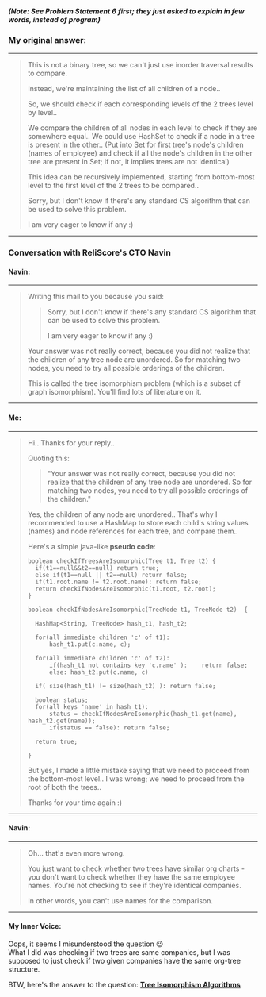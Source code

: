 ##### (Note: See Problem Statement 6 first; they just asked to explain in few words, instead of program)

### My original answer:
***
> This is not a binary tree, so we can't just use inorder traversal results to compare.
> 
> Instead, we're maintaining the list of all children of a node..
> 
> So, we should check if each corresponding levels of the 2 trees level by level..
> 
> We compare the children of all nodes in each level to check if they are somewhere equal..
We could use HashSet to check if a node in a tree is present in the other..
(Put into Set for first tree's node's children (names of employee) and check if all the  node's children in the other tree are present in Set; if not, it implies trees are not identical)
> 
> This idea can be recursively implemented, starting from bottom-most level to the first level of the 2 trees to be compared..
> 
> Sorry, but I don't know if there's any standard CS algorithm that can be used to solve this problem.
> 
> I am very eager to know if any :)
___

### Conversation with ReliScore's CTO Navin

#### Navin:
***
> Writing this mail to you because you said:
> 
> > Sorry, but I don't know if there's any standard CS algorithm 
> > that can be used to solve this problem.
> >
> > I am very eager to know if any :)
> 
> Your answer was not really correct, because you did not realize 
that the children of any tree node are unordered. So for matching 
two nodes, you need to try all possible orderings of the children.
> 
> This is called the tree isomorphism problem (which is a subset of 
graph isomorphism). You'll find lots of literature on it.
___

#### Me:
***
> Hi..
> Thanks for your reply..
> 
> Quoting this:
> > "Your answer was not really correct, because you did not realize that the children of any tree node are unordered. So for matching two nodes, you need to try all possible orderings of the children."
> 
> 
> Yes, the children of any node are unordered.. 
That's why I recommended to use a HashMap to store each child's string values (names) and node references for each tree, and compare them..
> 
> Here's a simple java-like **pseudo code**:
> ```
> boolean checkIfTreesAreIsomorphic(Tree t1, Tree t2) {
> 	if(t1==null&&t2==null) return true;
> 	else if(t1==null || t2==null) return false;
> 	if(t1.root.name != t2.root.name): return false;
> 	return checkIfNodesAreIsomorphic(t1.root, t2.root);
> }
> 
> boolean checkIfNodesAreIsomorphic(TreeNode t1, TreeNode t2)  {
> 
> 	HashMap<String, TreeNode> hash_t1, hash_t2;
> 
> 	for(all immediate children 'c' of t1):
> 		hash_t1.put(c.name, c);
> 
> 	for(all immediate children 'c' of t2):
>		if(hash_t1 not contains key 'c.name' ):    return false;
> 		else: hash_t2.put(c.name, c)
> 
> 	if( size(hash_t1) != size(hash_t2) ): return false;
> 
> 	boolean status;
> 	for(all keys 'name' in hash_t1):
> 		status = checkIfNodesAreIsomorphic(hash_t1.get(name), hash_t2.get(name));
> 		if(status == false): return false;
> 
> 	return true;
> 
> }
> ```
> But yes, I made a little mistake saying that we need to proceed from the bottom-most level..
> I was wrong; we need to proceed from the root of both the trees..
> 
> Thanks for your time again :)
___

#### Navin:
***
> Oh... that's even more wrong.
> 
> You just want to check whether two trees have similar org charts - 
> you don't want to check whether they have the same employee names.
> You're not checking to see if they're identical companies.
> 
> In other words, you can't use names for the comparison.
___


#### My Inner Voice:
Oops, it seems I misunderstood the question :wink:<br>
What I did was checking if two trees are same companies, but I was supposed to just check if two given companies have the same org-tree structure.<br>

BTW, here's the answer to the question: **[Tree Isomorphism Algorithms](http://wwwmayr.in.tum.de/konferenzen/Jass03/presentations/eterevsky.pdf)**